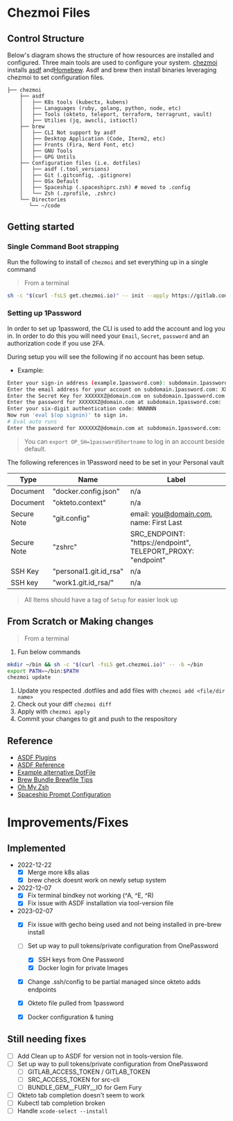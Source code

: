 # Chezmoi Files

## Control Structure
Below's diagram shows the structure of how resources are installed and configured. Three main tools are used to configure your system. [chezmoi](https://www.chezmoi.io/) installs [asdf](https://asdf-vm.com/) and[Homebew](https://brew.sh/). Asdf and brew then install binaries leveraging chezmoi to set configuration files.

```
├── chezmoi
    ├── asdf
    │   ├── K8s tools (kubectx, kubens)
    │   ├── Lanaguages (ruby, golang, python, node, etc)
    │   ├── Tools (okteto, teleport, terraform, terragrunt, vault)
    │   ├── Utilies (jq, awscli, istioctl)
    ├── brew
    │   ├── CLI Not support by asdf
    │   ├── Desktop Application (Code, Iterm2, etc)
    │   ├── Fronts (Fira, Nerd Font, etc)
    │   ├── GNU Tools
    │   ├── GPG Untils
    ├── Configuration files (i.e. dotfiles)
    │   ├── asdf (.tool_versions)
    │   ├── Git (.gitconfig, .gitignore)
    │   ├── OSx Default
    │   ├── Spaceship (.spaceshiprc.zsh) # moved to .config
    │   └── Zsh (.zprofile, .zshrc)
    └── Directories
       └── ~/code
```

## Getting started

### Single Command Boot strapping
Run the following to install of `chezmoi` and set everything up in a single command

> From a terminal
```bash
sh -c "$(curl -fsLS get.chezmoi.io)" -- init --apply https://gitlab.com/jeffs-public/chezmoi-files
```

### Setting up 1Password
In order to set up 1password, the CLI is used to add the account and log you in. In order to do this you will need your `Email`, `Secret`, `password` and an authorization code if you use 2FA.

During setup you will see the following if no account has been setup.
- Example:
```bash
Enter your sign-in address (example.1password.com): subdomain.1password.com
Enter the email address for your account on subdomain.1password.com: XXXXXXZ@domain.com
Enter the Secret Key for XXXXXXZ@domain.com on subdomain.1password.com:
Enter the password for XXXXXXZ@domain.com at subdomain.1password.com:
Enter your six-digit authentication code: NNNNNN
Now run 'eval $(op signin)' to sign in.
# Eval auto runs
Enter the password for XXXXXXZ@domain.com at subdomain.1password.com:
```
> You can `export OP_SH=1passwordShortname` to log in an account beside default.

The following references in 1Password need to be set in your Personal vault

| Type | Name | Label |
| ---- | ---- | ---- |
| Document | "docker.config.json" | n/a |
| Document | "okteto.context" | n/a |
| Secure Note | "git.config" | email: you@domain.com, name: First Last |
| Secure Note | "zshrc" | SRC_ENDPOINT: "https://endpoint", TELEPORT_PROXY: "endpoint" |
| SSH Key | "personal1.git.id_rsa" | n/a |
| SSH key | "work1.git.id_rsa/" | n/a |


> All Items should have a tag of `Setup` for easier look up

## From Scratch or Making changes

> From a terminal
1. Fun below commands
```bash
mkdir ~/bin && sh -c "$(curl -fsLS get.chezmoi.io)" -- -b ~/bin
export PATH=~/bin:$PATH
chezmoi update
```
1. Update you respected .dotfiles and add files with `chezmoi add <file/dir name>`
1. Check out your diff `chezmoi diff`
1. Apply with `chezmoi apply`
1. Commit your changes to git and push to the respository

## Reference

* [ASDF Plugins](https://github.com/asdf-vm/asdf-plugins)
* [ASDF Reference](https://asdf-vm.com/manage/core.html)
* [Example alternative DotFile ](https://github.com/denysdovhan/dotfiles)
* [Brew Bundle Brewfile Tips](https://gist.github.com/ChristopherA/a579274536aab36ea9966f301ff14f3f)
* [Oh My Zsh](https://github.com/ohmyzsh)
* [Spaceship Prompt Configuration](https://spaceship-prompt.sh/config/intro/)

# Improvements/Fixes

## Implemented

* 2022-12-22
  - [X] Merge more k8s alias
  - [X] brew check doesnt work on newly setup system
* 2022-12-07
  - [X] Fix terminal bindkey not working (^A, ^E, ^R)
  - [X] Fix issue with ASDF installation via tool-version file
* 2023-02-07
  - [X] Fix issue with gecho being used and not being installed in pre-brew install
  - [ ] Set up way to pull tokens/private configuration from OnePassword
    - [X] SSH keys from One Password
    - [X] Docker login for private Images
  - [X] Change .ssh/config to be partial managed since okteto adds endpoints
  - [X] Okteto file pulled from 1password
  - [X] Docker configuration & tuning


## Still needing fixes

- [ ] Add Clean up to ASDF for version not in tools-version file.
- [ ] Set up way to pull tokens/private configuration from OnePassword
    - [ ] GITLAB_ACCESS_TOKEN / GITLAB_TOKEN
    - [ ] SRC_ACCESS_TOKEN for src-cli
    - [ ] BUNDLE_GEM__FURY__IO for Gem Fury
- [ ] Okteto tab completion doesn't seem to work
- [ ] Kubectl tab completion broken
- [ ] Handle `xcode-select --install`
